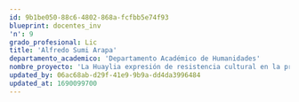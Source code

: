```yaml
---
id: 9b1be050-88c6-4802-868a-fcfbb5e74f93
blueprint: docentes_inv
'n': 9
grado_profesional: Lic
title: 'Alfredo Sumi Arapa'
departamento_academico: 'Departamento Académico de Humanidades'
nombre_proyecto: 'La Huaylia expresión de resistencia cultural en la provincia de Antabamba, 2018.'
updated_by: 06ac68ab-d29f-41e9-9b9a-dd4da3996484
updated_at: 1690099700
---
```

